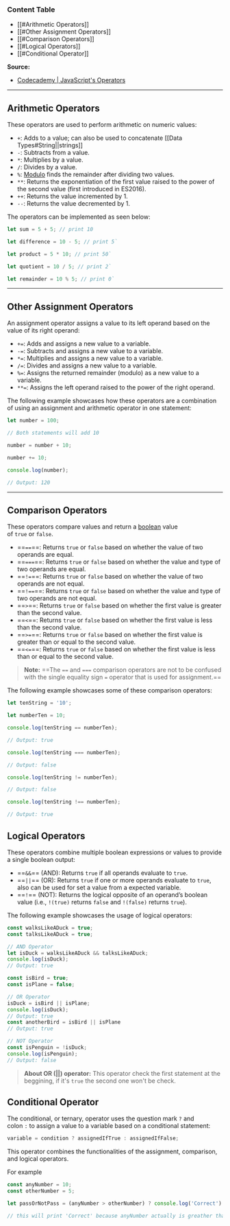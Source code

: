 
### **Content Table**

- [[#Arithmetic Operators]]
- [[#Other Assignment Operators]]
- [[#Comparison Operators]]
- [[#Logical Operators]]
- [[#Conditional Operator]]

**Source:**
- [Codecademy | JavaScript's Operators](https://www.codecademy.com/resources/docs/javascript/operators)

---

## Arithmetic Operators

These operators are used to perform arithmetic on numeric values:

- `+`: Adds to a value; can also be used to concatenate [[Data Types#String||strings]]
- `-`: Subtracts from a value.
- `*`: Multiplies by a value.
- `/`: Divides by a value.
- `%`: [Modulo](https://www.codecademy.com/resources/docs/general/modulo) finds the remainder after dividing two values.
- `**`: Returns the exponentiation of the first value raised to the power of the second value (first introduced in ES2016).
- `++`: Returns the value incremented by 1.
- `--`: Returns the value decremented by 1.

The operators can be implemented as seen below:

```javascript
let sum = 5 + 5; // print 10

let difference = 10 - 5; // print 5`

let product = 5 * 10; // print 50`

let quotient = 10 / 5; // print 2`

let remainder = 10 % 5; // print 0`
```
---
## Other Assignment Operators

An assignment operator assigns a value to its left operand based on the value of its right operand:

- `+=`: Adds and assigns a new value to a variable.
- `-=`: Subtracts and assigns a new value to a variable.
- `*=`: Multiplies and assigns a new value to a variable.
- `/=`: Divides and assigns a new value to a variable.
- `%=`: Assigns the returned remainder (modulo) as a new value to a variable.
- `**=`: Assigns the left operand raised to the power of the right operand.

The following example showcases how these operators are a combination of using an assignment and arithmetic operator in one statement:

```javascript
let number = 100;

// Both statements will add 10

number = number + 10;

number += 10;

console.log(number);

// Output: 120
```
---
## Comparison Operators

These operators compare values and return a [boolean](https://www.codecademy.com/resources/docs/general/data-types/boolean) value of `true` or `false`.

- ==`==`==: Returns `true` or `false` based on whether the value of two operands are equal.
- ==`===`==: Returns `true` or `false` based on whether the value and type of two operands are equal.
- ==`!=`==: Returns `true` or `false` based on whether the value of two operands are not equal.
- ==`!==`==: Returns `true` or `false` based on whether the value and type of two operands are not equal.
- ==`>`==: Returns `true` or `false` based on whether the first value is greater than the second value.
- ==`<`==: Returns `true` or `false` based on whether the first value is less than the second value.
- ==`>=`==: Returns `true` or `false` based on whether the first value is greater than or equal to the second value.
- ==`<=`==: Returns `true` or `false` based on whether the first value is less than or equal to the second value.

> **Note:** ==The `==` and `===` comparison operators are not to be confused with the single equality sign `=` operator that is used for assignment.==

The following example showcases some of these comparison operators:

```javascript
let tenString = '10';

let numberTen = 10;

console.log(tenString == numberTen);

// Output: true

console.log(tenString === numberTen);

// Output: false

console.log(tenString != numberTen);

// Output: false

console.log(tenString !== numberTen);

// Output: true
```

## Logical Operators

These operators combine multiple boolean expressions or values to provide a single boolean output:

- ==`&&`== (AND): Returns `true` if all operands evaluate to `true`.
- ==`||`== (OR): Returns `true` if one or more operands evaluate to `true`, also can be used for set a value from a expected variable.
- ==`!`== (NOT): Returns the logical opposite of an operand’s boolean value (i.e., `!(true)` returns `false` and `!(false)` returns `true`).

The following example showcases the usage of logical operators:

```javascript
const walksLikeADuck = true;
const talksLikeADuck = true;

// AND Operator
let isDuck = walksLikeADuck && talksLikeADuck;
console.log(isDuck);
// Output: true

const isBird = true;
const isPlane = false;

// OR Operator
isDuck = isBird || isPlane;
console.log(isDuck);
// Output: true
const anotherBird = isBird || isPlane
// Output: true

// NOT Operator
const isPenguin = !isDuck;
console.log(isPenguin);
// Output: false
```

> **About OR (||) operator:**
> This operator check the first statement at the beggining, if it's `true` the second one won't be check. 

## Conditional Operator

The conditional, or ternary, operator uses the question mark `?` and colon `:` to assign a value to a variable based on a conditional statement:

```javascript
variable = condition ? assignedIfTrue : assignedIfFalse;
```

This operator combines the functionalities of the assignment, comparison, and logical operators.

For example

```javascript
const anyNumber = 10;
const otherNumber = 5;

let passOrNotPass = (anyNumber > otherNumber) ? console.log('Correct') : console.log ('Incorrect')

// this will print 'Correct' because anyNumber actually is greather than otherNumber
```